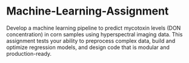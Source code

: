 # Machine-Learning-Assignment
Develop a machine learning pipeline to predict mycotoxin levels (DON concentration) in corn samples using hyperspectral imaging data. This assignment tests your ability to preprocess complex data, build and optimize regression models, and design code that is modular and production-ready.
